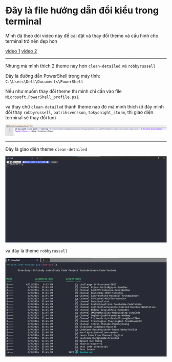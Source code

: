 # Đây là file hướng dẫn đổi kiểu trong terminal

Mình đã theo dõi video này để cài đặt và thay đổi theme và cấu hình cho terminal trở nên đẹp hơn

[video 1](https://www.youtube.com/watch?v=d9y0l7yY404&t=1196s)
[video 2](https://www.youtube.com/watch?v=-G6GbXGo4wo)

---

Nhưng mà mình thích 2 theme này hơn `clean-detailed` và `robbyrussell`

Đây là đường dẫn PowerShell trong máy tính: `C:\Users\Dell\Documents\PowerShell`

Nếu như muốm thay đổi theme thì mình chỉ cần vào file `Microsoft.PowerShell_profile.ps1`

và thay chữ `clean-detailed` thành theme nào đó mà mình thích (ở đây mình đổi thay `robbyrussell`, `patriksvensson`, `tokyonight_storm`, thì giao diện terminal sẽ thay đổi lun)

![theme](image.png)

---

Đây là giao diện theme `clean-detailed`

![theme clean-detailed](image-1.png)

và đây là theme `robbyrussell`

![theme robbyrussell](image-2.png)
